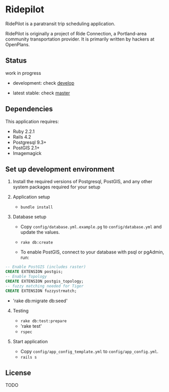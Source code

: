 Ridepilot
================

RidePilot is a paratransit trip scheduling application. 

RidePilot is originally a project of Ride Connection, a Portland-area community
transportation provider.  It is primarily written by hackers at
OpenPlans.

Status
-------------
work in progress

- development: check [develop](https://github.com/camsys/ridepilot/tree/develop)

- latest stable: check [master](https://github.com/camsys/ridepilot/)

Dependencies
-------------

This application requires:

- Ruby 2.2.1
- Rails 4.2
- Postgresql 9.3+
- PostGIS 2.1+
- Imagemagick

Set up development environment
-------------

1. Install the required versions of Postgresql, PostGIS, and any other system packages required for your setup

2. Application setup
    - `bundle install`

3. Database setup

    - Copy `config/database.yml.example.pg` to `config/database.yml` and update the values.

    - `rake db:create`

    - To enable PostGIS, connect to your database with psql or pgAdmin, run:
  ```sql
  -- Enable PostGIS (includes raster)
  CREATE EXTENSION postgis;
  -- Enable Topology
  CREATE EXTENSION postgis_topology;
  -- fuzzy matching needed for Tiger
  CREATE EXTENSION fuzzystrmatch;
  ```
   - 'rake db:migrate db:seed'

4. Testing
    - `rake db:test:prepare`
    - 'rake test'
    - `rspec`

5. Start application
    - Copy `config/app_config_template.yml` to `config/app_config.yml`.
    - `rails s`

License
-------
  TODO